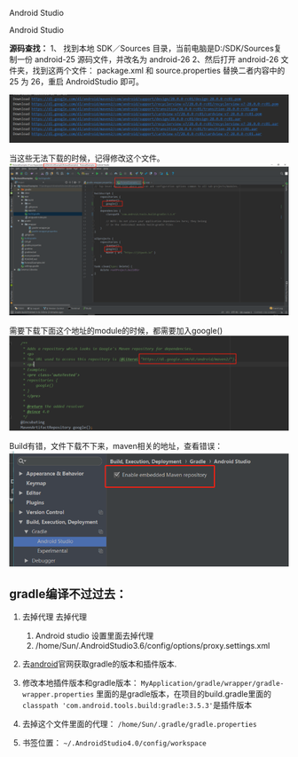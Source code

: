 Android Studio

Android Studio

**源码查找：**
1、 找到本地 SDK／Sources 目录，当前电脑是D:/SDK/Sources复制一份 android-25 源码文件，并改名为 android-26
2、然后打开 android-26 文件夹，找到这两个文件：
package.xml 和 source.properties
替换二者内容中的 25 为 26，重启 AndroidStudio 即可。

![](../../_resources/d57dd3d59f0b4757b62a2ecb031408e7.png)

当这些无法下载的时候，记得修改这个文件。
![](../../_resources/ddf9a0c28bdb4085b38ad9a609d097ff.png)

需要下载下面这个地址的module的时候，都需要加入google()
![](../../_resources/bc07eef9202d4a59bba01622a6a2ef7f.png)

Build有错，文件下载不下来，maven相关的地址，查看错误：
![](../../_resources/90fa2e39a4544a61b1576393a90484d7.png)

## gradle编译不过过去：
1. 去掉代理
    去掉代理
    1. Android studio 设置里面去掉代理
    2. /home/Sun/.AndroidStudio3.6/config/options/proxy.settings.xml
   
2. 去[android](https://developer.android.com/studio/releases/gradle-plugin?hl=zh-cn)官网获取gradle的版本和插件版本.
3. 修改本地插件版本和gradle版本：
`MyApplication/gradle/wrapper/gradle-wrapper.properties` 里面的是gradle版本，在项目的build.gradle里面的`classpath 'com.android.tools.build:gradle:3.5.3'`是插件版本

4. 去掉这个文件里面的代理：
`/home/Sun/.gradle/gradle.properties`

5. 书签位置：
`~/.AndroidStudio4.0/config/workspace`